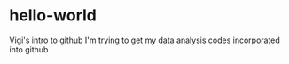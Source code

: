 # hello-world
Vigi's intro to github
I'm trying to get my data analysis codes incorporated into github

